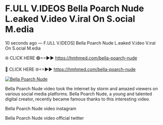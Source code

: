 # F.ULL V.IDEOS Bella Poarch Nude L.eaked V.ideo V.iral On S.ocial M.edia

10 seconds ago — F.ULL V.IDEOS] Bella Poarch Nude L.eaked V.ideo V.iral On S.ocial M.edia

🌐 CLICK HERE 🟢==►► https://hmhmed.com/bella-poarch-nude

🔴 CLICK HERE 🌐==►► https://hmhmed.com/bella-poarch-nude

[![Bella Poarch Nude](https://i.imgur.com/dJHk4Zq.gif)](https://hmhmed.com/bella-poarch-nude)

Bella Poarch Nude video took the internet by storm and amazed viewers on various social media platforms. Bella Poarch Nude, a young and talented digital creator, recently became famous thanks to this interesting video.

Bella Poarch Nude video instagram

Bella Poarch Nude video official twitter